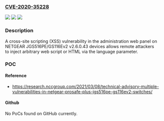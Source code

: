 ### [CVE-2020-35228](https://cve.mitre.org/cgi-bin/cvename.cgi?name=CVE-2020-35228)
![](https://img.shields.io/static/v1?label=Product&message=n%2Fa&color=blue)
![](https://img.shields.io/static/v1?label=Version&message=n%2Fa&color=blue)
![](https://img.shields.io/static/v1?label=Vulnerability&message=n%2Fa&color=brighgreen)

### Description

A cross-site scripting (XSS) vulnerability in the administration web panel on NETGEAR JGS516PE/GS116Ev2 v2.6.0.43 devices allows remote attackers to inject arbitrary web script or HTML via the language parameter.

### POC

#### Reference
- https://research.nccgroup.com/2021/03/08/technical-advisory-multiple-vulnerabilities-in-netgear-prosafe-plus-jgs516pe-gs116ev2-switches/

#### Github
No PoCs found on GitHub currently.

